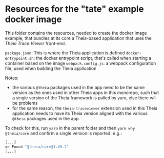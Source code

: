 # Resources for the "tate" example docker image

This folder contains the resources, needed to create the docker image example, that bundles at its core a Theia-based application that uses the _Theia Trace Viewer_ front-end.

`package.json`: This is where the Theia application is defined
`docker-entrypoint.sh`: the docker entrypoint script, that's called when starting a container based on the image
`webpack.config.js`: a webpack configuration file, used when building the Theia application

Notes:

- the various `@theia` packages used in the app need to be the same version as the ones used in other Theia apps in this monorepo, such that a single version of the Theia framework is pulled by `yarn`, else there will be problems
- for the same reason, the `theia-traceviewer` extension used in this Theia application needs to have its Theia version aligned with the various `@theia` packages used in the app

To check for this, run `yarn` in the parent folder and then `yarn why @theia/core` and confirm a single version is reported. e.g.:

```bash
[...]
=> Found "@theia/core@1.49.1"
[...]
```
